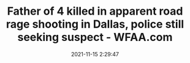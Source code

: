 ---
"title": "Father of 4 killed in apparent road rage shooting in Dallas, police still seeking suspect - WFAA.com"
"date": "2021-11-15 2:29:47"
"feed_name": "GOOGLENEWSCONSTRUCTION"
"feed_website": "https://news.google.com/search?q=construction%2Bincident&hl=en-US&gl=US&ceid=US:en"
"feed_rss": "https://news.google.com/rss/search?q=construction%2Bincident&hl=en-US&gl=US&ceid=US:en"
"link": "https://www.wfaa.com/article/news/local/father-of-4-killed-in-apparent-road-rage-shooting-in-dallas-police-seeking-suspect/287-df558d6d-f7b7-4316-88c7-e5423eca0f6a"
"source": "{'href': 'https://www.wfaa.com', 'title': 'WFAA.com'}"
"file": "_posts/2021-1-1-1acee3a8266ed8b77202430a33afc3a232f8685e.md"
"accident": "0"
"drilling": "0"
"dead": "0"
"injured": "0"
"arrested": "0"
"place": "unknown place"
"where": "unknown site"
"causes": "unknown"
"place_uri": "unknown place"
---